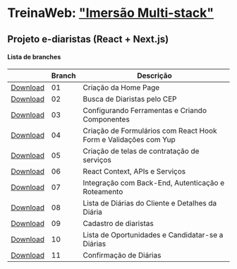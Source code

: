 # TreinaWeb: ["Imersão Multi-stack"](https://www.treinaweb.com.br/painel/multi-stack)

## Projeto e-diaristas (React + Next.js)

#### Lista de branches

|                                                                                     | Branch | Descrição                   |
| ----------------------------------------------------------------------------------- | ------ | --------------------------- |
| [Download](https://github.com/treinaweb/multistack-ediaristas-react/archive/01.zip) | 01     | Criação da Home Page        |
| [Download](https://github.com/treinaweb/multistack-ediaristas-react/archive/02.zip) | 02     | Busca de Diaristas pelo CEP |
| [Download](https://github.com/treinaweb/multistack-ediaristas-react/archive/03.zip) | 03     | Configurando Ferramentas e Criando Componentes |
| [Download](https://github.com/treinaweb/multistack-ediaristas-react/archive/04.zip) | 04     | Criação de Formulários com React Hook Form e Validações com Yup |
| [Download](https://github.com/treinaweb/multistack-ediaristas-react/archive/05.zip) | 05     | Criação de telas de contratação de serviços |
| [Download](https://github.com/treinaweb/multistack-ediaristas-react/archive/06.zip) | 06     | React Context, APIs e Serviços |
| [Download](https://github.com/treinaweb/multistack-ediaristas-react/archive/07.zip) | 07     | Integração com Back-End, Autenticação e Roteamento |
| [Download](https://github.com/treinaweb/multistack-ediaristas-react/archive/08.zip) | 08     | Lista de Diárias do Cliente e Detalhes da Diária |
| [Download](https://github.com/treinaweb/multistack-ediaristas-react/archive/09.zip) | 09     | Cadastro de diaristas |
| [Download](https://github.com/treinaweb/multistack-ediaristas-react/archive/10.zip) | 10     | Lista de Oportunidades e Candidatar-se a Diárias |
| [Download](https://github.com/treinaweb/multistack-ediaristas-react/archive/11.zip) | 11     | Confirmação de Diárias |
